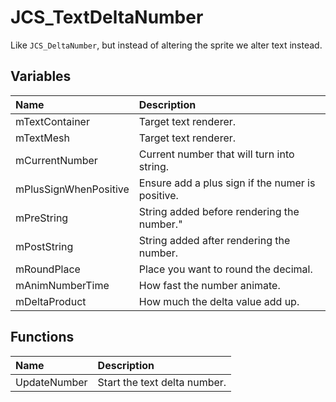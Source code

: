 # JCS_TextDeltaNumber

Like `JCS_DeltaNumber`, but instead of altering the sprite we alter text instead.

## Variables

| Name | Description |
|:---|:---|
| mTextContainer | Target text renderer. |
| mTextMesh | Target text renderer. |
| mCurrentNumber | Current number that will turn into string. |
| mPlusSignWhenPositive | Ensure add a plus sign if the numer is positive. |
| mPreString | String added before rendering the number." |
| mPostString | String added after rendering the number. |
| mRoundPlace | Place you want to round the decimal. |
| mAnimNumberTime | How fast the number animate. |
| mDeltaProduct | How much the delta value add up. |

## Functions

| Name | Description |
|:---|:---|
| UpdateNumber | Start the text delta number. |
